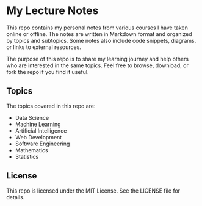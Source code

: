 <h1>My Lecture Notes</h1> <p>This repo contains my personal notes from various courses I have taken online or offline. The notes are written in Markdown format and organized by topics and subtopics. Some notes also include code snippets, diagrams, or links to external resources.</p> <p>The purpose of this repo is to share my learning journey and help others who are interested in the same topics. Feel free to browse, download, or fork the repo if you find it useful.</p> <h2>Topics</h2> <p>The topics covered in this repo are:</p> <ul> <li>Data Science</li> <li>Machine Learning</li> <li>Artificial Intelligence</li> <li>Web Development</li> <li>Software Engineering</li> <li>Mathematics</li> <li>Statistics</li> </ul> <h2>License</h2> <p>This repo is licensed under the MIT License. See the LICENSE file for details.</p> </body> </html>
